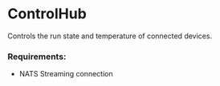 # ControlHub

Controls the run state and temperature of connected devices.

### Requirements:
* NATS Streaming connection
